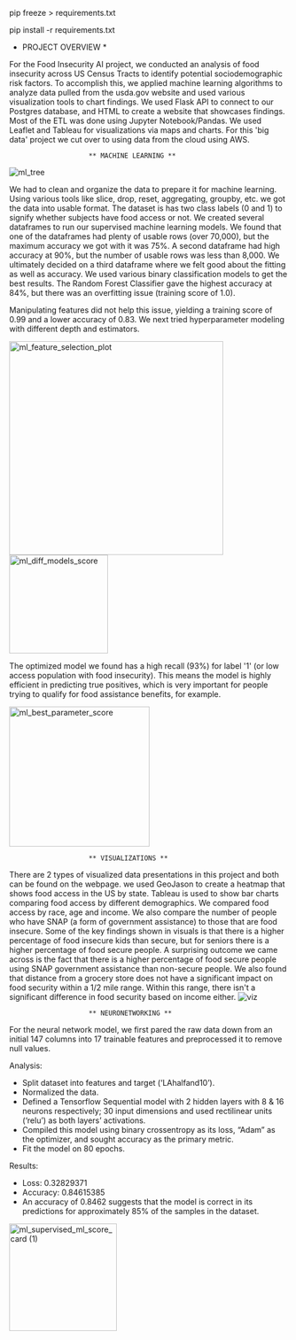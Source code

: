 pip freeze > requirements.txt

pip install -r requirements.txt


* PROJECT OVERVIEW *

For the Food Insecurity AI project, we conducted an analysis of food insecurity across US Census Tracts to identify potential sociodemographic risk factors. To accomplish this, we applied machine learning algorithms to analyze data pulled from the usda.gov website and used various visualization tools to chart findings.
We used Flask API to connect to our Postgres database, and HTML to create a  website that showcases findings. Most of the ETL was done using Jupyter Notebook/Pandas. We used Leaflet and Tableau for visualizations via maps and charts. For this 'big data' project we cut over to using data from the cloud using  AWS.


						** MACHINE LEARNING **
![ml_tree](https://user-images.githubusercontent.com/112736433/223291719-05c108ae-0914-4687-83ca-2d6049371e71.png)

We had to clean and organize the data to prepare it for machine learning. Using various tools like slice, drop, reset, aggregating, groupby, etc. we got the data into usable format. The dataset is has two class labels (0 and 1) to signify whether subjects have food access or not. We created several dataframes to run our supervised machine learning models. We found that one of the dataframes had plenty of usable rows (over 70,000), but the maximum accuracy we got with it was 75%. A second dataframe had high accuracy at 90%, but the number of usable rows was less than 8,000. We ultimately decided on a third dataframe  where we felt good about the fitting as well as accuracy.
We used various binary classification models to get the best results. The Random Forest Classifier gave the highest accuracy  at 84%, but there was an overfitting issue (training score of 1.0). 


Manipulating features did not help this issue, yielding a training score of 0.99 and a lower accuracy of 0.83. We next tried hyperparameter modeling with different depth and estimators. 

<img width="386" alt="ml_feature_selection_plot" src="https://user-images.githubusercontent.com/112736433/223291367-f322eb0c-7bf6-4898-9e3a-ddf893cec804.png">  <img width="178" alt="ml_diff_models_score" src="https://user-images.githubusercontent.com/112736433/223290708-d463f686-6a1b-4e13-9a31-f2de4953b858.png">



The optimized model we found has a high recall (93%) for label '1' (or low access population with food insecurity). This means the model is highly efficient in predicting true positives, which is very important for people trying to qualify for food assistance benefits, for example.

<img width="253" alt="ml_best_parameter_score" src="https://user-images.githubusercontent.com/112736433/223290496-a85e0345-a4c2-443e-8c59-1b318dba16b6.png">



						** VISUALIZATIONS **

There are 2 types of visualized data presentations in this project and both can be found on the webpage. we used GeoJason to create a heatmap that shows food access in the US by state. Tableau is used to show bar charts comparing food access by different demographics. We compared food access by race, age and income. We also compare the number of people who have SNAP (a form of government assistance) to those that are food insecure. Some of the key findings shown in visuals is that there is a higher percentage of food insecure kids than secure, but for seniors there is a higher percentage of food secure people. A surprising outcome we came across is the fact that there is a higher percentage of food secure people using SNAP government assistance than non-secure people. We also found that distance from a grocery store does not have a significant impact on food security within a 1/2 mile range. Within this range, there isn't a significant difference in food security based on income either.
![viz](https://user-images.githubusercontent.com/112736433/223290202-49aa334c-c8cb-401c-872e-77c9a18960cc.png)



						** NEURONETWORKING **

For the neural network model, we first pared the raw data down from an initial 147 columns into 17 trainable features and preprocessed it to remove null values.

Analysis:

- Split dataset into features and target (‘LAhalfand10’).
- Normalized the data.
- Defined a Tensorflow Sequential model with 2 hidden layers with 8 & 16 neurons respectively; 30 input dimensions and used rectilinear units (‘relu’) as both layers’ activations.
- Compiled this model using binary crossentropy as its loss, “Adam” as the optimizer, and sought accuracy as the primary metric.
- Fit the model on 80 epochs.

Results:

- Loss: 0.32829371 
- Accuracy: 0.84615385
- An accuracy of 0.8462 suggests that the model is correct in its predictions for approximately 85% of the samples in the dataset.


<img width="194" alt="ml_supervised_ml_score_card  (1)" src="https://user-images.githubusercontent.com/112736433/223292931-0ee957db-9318-4ec8-af01-be51f435d1d7.png">

